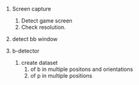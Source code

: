 1. Screen capture
    1. Detect game screen
    2. Check resolution.

2. detect bb window

3. b-detector
    1. create dataset
        1. of b in multiple positons and orientations
        2. of p in multiple positions 